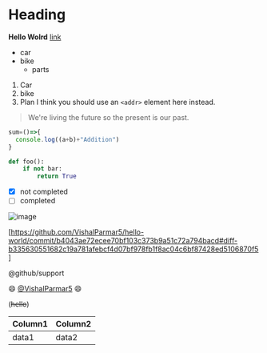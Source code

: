 # Heading
**Hello Wolrd** [link](http://www.google.com)
* car
* bike
  * parts
1. Car
2. bike
3. Plan
I think you should use an
`<addr>` element here instead.

> We're living the future so
> the present is our past.

```javascript
sum=()=>{
  console.log((a+b)+"Addition")
}
```
```python
def foo():
    if not bar:
        return True
```

- [x] not completed
- [ ] completed

![image](https://encrypted-tbn0.gstatic.com/images?q=tbn:ANd9GcT7HEr6fykbgN_GnedAp8PnRmCSGi96QBnqkA&usqp=CAU.jpg)

[https://github.com/VishalParmar5/hello-world/commit/b4043ae72ecee70bf103c373b9a51c72a794bacd#diff-b335630551682c19a781afebcf4d07bf978fb1f8ac04c6bf87428ed5106870f5]

@github/support

:smile:
[@VishalParmar5](https://github.com/VishalParmar5)
:smile:

(~~hello~~)

Column1 | Column2
--------|---------
data1 | data2

 
